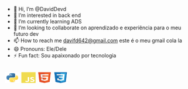 - 👋 Hi, I’m @DavidDevd
- 👀 I’m interested in back end
- 🌱 I’m currently learning ADS
- 💞️ I’m looking to collaborate on aprendizado e experiência para o meu futuro dev
- 📫 How to reach me davifd642@gmail.com este é o meu gmail cola la
- 😄 Pronouns: Ele/Dele
- ⚡ Fun fact: Sou apaixonado por tecnologia

<div style="display: inline_block"><br>
<img align="center" alt="Rafa-Python" height="30" width="40" src="https://raw.githubusercontent.com/devicons/devicon/master/icons/python/python-original.svg">
  <img align="center" alt="Rafa-Js" height="30" width="40" src="https://raw.githubusercontent.com/devicons/devicon/master/icons/javascript/javascript-plain.svg">
<img align="center" alt="Rafa-HTML" height="30" width="40" src="https://raw.githubusercontent.com/devicons/devicon/master/icons/html5/html5-original.svg">
<img align="center" alt="Rafa-CSS" height="30" width="40" src="https://raw.githubusercontent.com/devicons/devicon/master/icons/css3/css3-original.svg">
</div>
